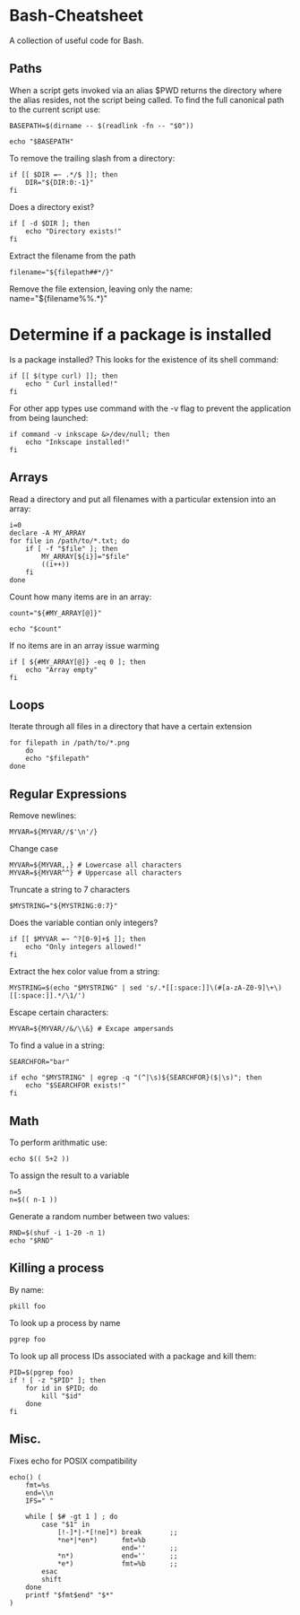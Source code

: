 # Bash-Cheatsheet
A collection of useful code for Bash.


## Paths

When a script gets invoked via an alias $PWD returns the directory where the alias resides, not the script being called. To find the full canonical path to the current script use:

    BASEPATH=$(dirname -- $(readlink -fn -- "$0"))

    echo "$BASEPATH"


To remove the trailing slash from a directory:

    if [[ $DIR =~ .*/$ ]]; then
        DIR="${DIR:0:-1}"
    fi

Does a directory exist?

    if [ -d $DIR ]; then
        echo "Directory exists!"
    fi


Extract the filename from the path

    filename="${filepath##*/}"

Remove the file extension, leaving only the name:
    name="${filename%%.*}"


# Determine if a package is installed

Is a package installed? This looks for the existence of its shell command:

    if [[ $(type curl) ]]; then
        echo " Curl installed!"
    fi

For other app types use command with the -v flag to prevent the application from being launched:

    if command -v inkscape &>/dev/null; then
        echo "Inkscape installed!"
    fi


## Arrays

Read a directory and put all filenames with a particular extension into an array:

    i=0
    declare -A MY_ARRAY
    for file in /path/to/*.txt; do
        if [ -f "$file" ]; then
            MY_ARRAY[${i}]="$file"
            ((i++))
        fi
    done

Count how many items are in an array:

    count="${#MY_ARRAY[@]}"

    echo "$count"

If no items are in an array issue warming

    if [ ${#MY_ARRAY[@]} -eq 0 ]; then
        echo "Array empty"
    fi


## Loops

Iterate through all files in a directory that have a certain extension

    for filepath in /path/to/*.png
        do
        echo "$filepath"
    done


## Regular Expressions

Remove newlines:

    MYVAR=${MYVAR//$'\n'/}

Change case

    MYVAR=${MYVAR,,} # Lowercase all characters
    MYVAR=${MYVAR^^} # Uppercase all characters


Truncate a string to 7 characters

    $MYSTRING="${MYSTRING:0:7}"


Does the variable contian only integers?

    if [[ $MYVAR =~ ^?[0-9]+$ ]]; then
        echo "Only integers allowed!"
    fi


Extract the hex color value from a string:

    MYSTRING=$(echo "$MYSTRING" | sed 's/.*[[:space:]]\(#[a-zA-Z0-9]\+\)[[:space:]].*/\1/')

Escape certain characters:

    MYVAR=${MYVAR//&/\\&} # Excape ampersands


To find a value in a string:

    SEARCHFOR="bar"

    if echo "$MYSTRING" | egrep -q "(^|\s)${SEARCHFOR}($|\s)"; then
        echo "$SEARCHFOR exists!"
    fi


## Math

To perform arithmatic use:

    echo $(( 5+2 ))

To assign the result to a variable

    n=5
    n=$(( n-1 ))


Generate a random number between two values:

    RND=$(shuf -i 1-20 -n 1)
    echo "$RND"


## Killing a process

By name:

    pkill foo


To look up a process by name

    pgrep foo

To look up all process IDs associated with a package and kill them:

    PID=$(pgrep foo)
    if ! [ -z "$PID" ]; then
        for id in $PID; do
            kill "$id"
        done
    fi


## Misc.

Fixes echo for POSIX compatibility

    echo() (
        fmt=%s
        end=\\n 
        IFS=" "

        while [ $# -gt 1 ] ; do
            case "$1" in
                [!-]*|-*[!ne]*) break       ;;
                *ne*|*en*)      fmt=%b
                                end=''      ;;
                *n*)            end=''      ;;
                *e*)            fmt=%b      ;;
            esac
            shift
        done
        printf "$fmt$end" "$*"
    )
